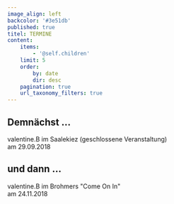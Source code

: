 ```yaml
---
image_align: left
backcolor: '#3e51db'
published: true
titel: TERMINE
content:
    items:
        - '@self.children'
    limit: 5
    order:
        by: date
        dir: desc
    pagination: true
    url_taxonomy_filters: true
---
```


## **Demnächst …**

valentine.B im Saalekiez (geschlossene Veranstaltung)<br>am 29.09.2018<br>

## **und dann …**

valentine.B im Brohmers "Come On In"<br>am 24.11.2018<br>